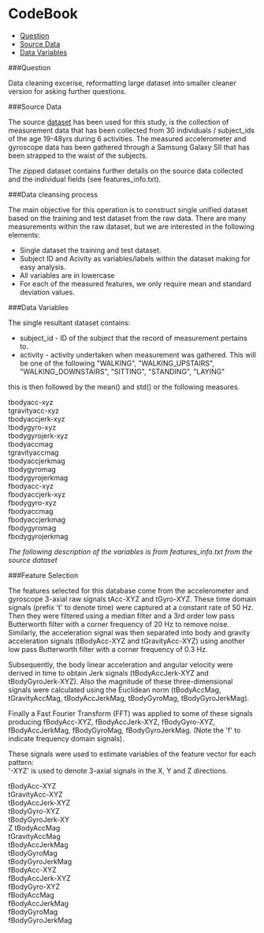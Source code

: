CodeBook
========

- [Question](#thequestion)
- [Source Data](#SourceData)
- [Data Variables](#variables)


###<a name="thequestion"/></a>Question

Data cleaning excerise, reformatting large dataset into smaller cleaner version for asking further questions.

###<a name="sourcedata"></a>Source Data

The source  [dataset](https://d396qusza40orc.cloudfront.net/getdata%2Fprojectfiles%2FUCI%20HAR%20Dataset.zip)
has been used for this study, is the collection of measurement data that has been collected from 30 individuals / subject_ids of the age 19-48yrs during 6 activities. The measured accelerometer and gyroscope data has been gathered through a Samsung Galaxy SII  that has been strapped to the waist of the subjects.

The zipped dataset contains further details on the source data collected and the individual fields (see features_info.txt).

###Data cleansing process

The main objective for this operation is to construct single unified dataset based on the training and test dataset from the raw data. There are many measurements within the raw dataset, but we are interested in the following elements:

- Single dataset the training and test dataset.
- Subject ID and Acivity as variables/labels within the dataset making for easy analysis.
- All variables are in lowercase
- For each of the measured features, we only require mean and standard deviation values.

###<a name="variables"></a>Data Variables


The single resultant dataset contains:

- subject_id - ID of the subject that the record of measurement pertains to.
- activity - activity undertaken when measurement was gathered. This will be one of the following "WALKING", "WALKING_UPSTAIRS", "WALKING_DOWNSTAIRS", "SITTING", "STANDING", "LAYING"

this is then followed by the mean() and std() or the following measures.

tbodyacc-xyz</br>
tgravityacc-xyz</br>
tbodyaccjerk-xyz</br>
tbodygyro-xyz</br>
tbodygyrojerk-xyz</br>
tbodyaccmag</br>
tgravityaccmag</br>
tbodyaccjerkmag</br>
tbodygyromag</br>
tbodygyrojerkmag</br>
fbodyacc-xyz</br>
fbodyaccjerk-xyz</br>
fbodygyro-xyz</br>
fbodyaccmag</br>
fbodyaccjerkmag</br>
fbodygyromag</br>
fbodygyrojerkmag</br>

<cite>The following description of the variables is from features_info.txt from the source dataset</cite>

###Feature Selection

The features selected for this database come from the accelerometer and gyroscope 3-axial raw signals tAcc-XYZ and tGyro-XYZ. These time domain signals (prefix 't' to denote time) were captured at a constant rate of 50 Hz. Then they were filtered using a median filter and a 3rd order low pass Butterworth filter with a corner frequency of 20 Hz to remove noise. Similarly, the acceleration signal was then separated into body and gravity acceleration signals (tBodyAcc-XYZ and tGravityAcc-XYZ) using another low pass Butterworth filter with a corner frequency of 0.3 Hz.

Subsequently, the body linear acceleration and angular velocity were derived in time to obtain Jerk signals (tBodyAccJerk-XYZ and tBodyGyroJerk-XYZ). Also the magnitude of these three-dimensional signals were calculated using the Euclidean norm (tBodyAccMag, tGravityAccMag, tBodyAccJerkMag, tBodyGyroMag, tBodyGyroJerkMag).

Finally a Fast Fourier Transform (FFT) was applied to some of these signals producing fBodyAcc-XYZ, fBodyAccJerk-XYZ, fBodyGyro-XYZ, fBodyAccJerkMag, fBodyGyroMag, fBodyGyroJerkMag. (Note the 'f' to indicate frequency domain signals).

These signals were used to estimate variables of the feature vector for each pattern:  
'-XYZ' is used to denote 3-axial signals in the X, Y and Z directions.

tBodyAcc-XYZ</br>
tGravityAcc-XYZ</br>
tBodyAccJerk-XYZ</br>
tBodyGyro-XYZ</br>
tBodyGyroJerk-XY</br>Z
tBodyAccMag</br>
tGravityAccMag</br>
tBodyAccJerkMag</br>
tBodyGyroMag</br>
tBodyGyroJerkMag</br>
fBodyAcc-XYZ</br>
fBodyAccJerk-XYZ</br>
fBodyGyro-XYZ</br>
fBodyAccMag</br>
fBodyAccJerkMag</br>
fBodyGyroMag</br>
fBodyGyroJerkMag</br>
